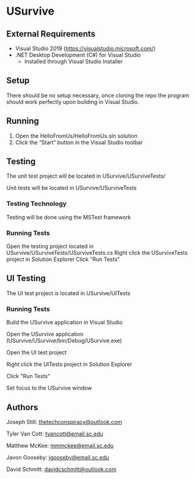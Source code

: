 # USurvive


## External Requirements



*   Visual Studio 2019 (https://visualstudio.microsoft.com/)
*   .NET Desktop Development (C#) for Visual Studio
    *   Installed through Visual Studio Installer

## Setup

There should be no setup necessary, once cloning the repo the program should work perfectly upon building in Visual Studio.


## Running



1. Open the HelloFromUs/HelloFromUs.sln solution
2. Click the “Start” button in the Visual Studio toolbar


## Testing

The unit test project will be located in USurvive/USurviveTests/

Unit tests will be located in USurvive/USurviveTests


### Testing Technology

Testing will be done using the MSTest framework


### Running Tests

Open the testing project located in USurvive/USurviveTests/USurviveTests.cs
Right click the USurviveTests project in Solution Explorer
Click "Run Tests"

## UI Testing

The UI test project is located in USurvive/UITests

### Running Tests

Build the USurvive application in Visual Studio

Open the USurvive application (USurvive/USurvive/bin/Debug/USurvive.exe)

Open the UI test project

Right click the UITests project in Solution Explorer

Click "Run Tests"

Set focus to the USurvive window


## Authors

Joseph Still: thetechconspiracy@outlook.com

 Tyler Van Cott: tvancott@email.sc.edu

Matthew McKee: mmmckee@email.sc.edu

Javon Gooseby: jgooseby@email.sc.edu

David Schmitt: davidcschmitt@outlook.com
